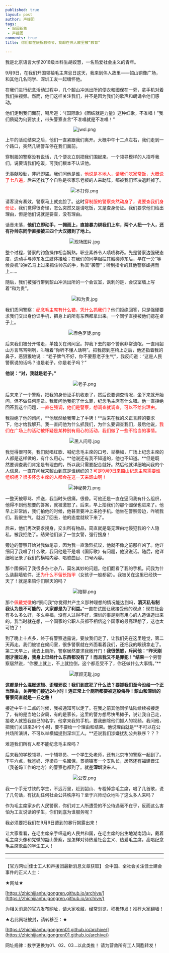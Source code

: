```yaml
---
published: true
layout: post
author: 声援团
tags:
 - 旧闻新象
 - 声援团
comments: true
title: 你们都在庆祝教师节，我却在伟人故里被“教育”

---     
```


我是北京语言大学2016级本科生胡姣慧，一名热爱社会主义的青年。

9月9日，在我们开国领袖毛主席忌日这天，我来到伟人故里——韶山铜像广场，和其他几名同学、深圳工友一起缅怀他。

在我们进行纪念活动过程中，几个韶山冲派出所的便衣和國保在一旁，拿手机对着我们拍视频。然而，他们这样关注我们，并不是因为我们的歌声和朗诵令他们感动。

他们走到我们面前，喝斥道：“《国际歌》《团结就是力量》这种红歌，不准唱！”我们质疑为何要禁止，带头警察直言“不准唱就是不准唱！”

<center>

<img src="https://i.loli.net/2018/09/11/5b97ac7432bd9.png" alt="jwsl.png" title="jwsl.png" />

</center>

上午的活动结束之后，他们一直紧跟我们离开。大概中午十二点左右，我们走到一个路口，突然几辆警车停在我们面前。

穿制服的警察没有说话，几个便衣立刻把我们围起来。一个领导模样的人招呼我们，说要请我们吃饭，可我们根本不认识他。

无事献殷勤，非奸即盗。我们问他是谁，<font color= 'red'>他说是本地人，请我们吃家常饭，大概说了七八遍，</font>后来还找了个自称是农家乐老板的人来助阵，都被我们坚决退辞掉了。

<center>
 
<img src="https://i.loli.net/2018/09/11/5b97ac6f27243.png" alt="不打你.png" title="不打你.png" />

</center>
 
请客没有奏效，警察马上就变脸了。这时<font color= 'red'>穿制服的警察突然动身了，说要查我们身份证，</font>我们觉得很奇怪，怎么突然又是请吃饭，又是查身份证。我们要求他们给出理由，但是他们说就是要查，没有理由。

话音未落，**他们立即动手，一拥而上，直接暴力绑我们上车，两个人扭一个人，还有孙帅东同学直接被三四个大汉摁到了地上。**

<center>

<img src="https://i.loli.net/2018/09/12/5b98fd47c6a24.jpg" alt="现场图片.jpg" title="现场图片.jpg" />

</center>

整个过程，警察的钓鱼操作相当娴熟，职业素养令人啧啧称奇。先是警察边强硬态度、边动手与帅东发生肢体接触；在我们的同学阻拦其触碰帅东后，早在一旁“等候良机”的#乙马上过来抓住帅东的手，称其“袭警”；听到指令的其他警察蜂拥而上……

随后，我们被强行带到韶山冲派出所的一个会议室，讽刺的是，会议室墙上写着“和为贵”。

<center>

<img src="https://i.loli.net/2018/09/12/5b98fdd6d83ce.jpg" alt="和为贵.jpg" title="和为贵.jpg" />

</center>

我们质问警察：<font color= 'red'>纪念毛主席有什么错，凭什么抓我们？</font>他们拒绝回答，只是强硬要求我们交出身份证手机，把身上的所有东西都拿出来。一个同学直接被他们摁在桌子上。

<center>
 
<img src="https://i.loli.net/2018/09/11/5b97ac6ecfc3b.png" alt="赤色歹徒.png" title="赤色歹徒.png" />

</center>

后来我们被分开带走，单独关在询问室。押我下去的那个警察非常流氓，一直用韶山方言骂骂咧咧，叫嚷着“你听不懂人话啊”。把我摁到座椅上之后，他还指着我的鼻子，恶狠狠地说 ：“老子脾气不好，你不要惹老子生气”，我反问道：“这是人民警察说的话吗？谁是老子，你是老子吗？”

**他说：“对，我就是老子。”**

<center>

<img src="https://i.loli.net/2018/09/11/5b97ac732b4d4.png" alt="老子.png" title="老子.png" />

</center>

后来来了一个警察，把我的身份证手机收走了，然后说要调查情况，坐下来就开始问，但不做任何笔录。我反问他我犯了什么罪，纪念毛主席有什么错。他一直拒绝回答我这个问题，<font color= 'red'>一直在强调，他们是警察，想调查就调查，可以不给出理由。</font>

我拒绝了他的询问，**他居然给我带上了手铐！**后来在我的义正言辞的要求下，他才给我解开。我一直问他为什么抓我们，为什么要调查我们，最后他说，<font color= 'red'>我们在广场上的活动被怀疑是某种别有用心的活动，我们做了一些不恰当的事情。</font>

<center>
 
<img src="https://i.loli.net/2018/09/11/5b97ac671e6da.jpg" alt="黑人问号.jpg" title="黑人问号.jpg" />

</center>

我觉得很可笑，我们就唱红歌、喊纪念毛主席的口号、举横幅，广场上纪念主席的人都是这样做的，有什么用心。**他说还有我不知道的，他也不知道。**但是既然要调查我们肯定是有理由的，所以我只需要配合就好。然后他就详细地问我的个人信息，一直在问我来韶山到底是谁组织的？<font color= 'red'>可是9月9日来韶山纪念主席需要谁组织呢？很多怀念主席的人都会在这一天来韶山啊！</font>

<center>
 
<img src="https://i.loli.net/2018/09/11/5b97ac72d0744.png" alt="神秘势力.png" title="神秘势力.png" /> 

</center>

一整天被辱骂、押送，我当时头很痛，很昏。可他还是一直在逼问我有什么组织，他得不到他想要的答案，就被激怒了。后来，早上拍我们的那个國保也进来了。他早上非常凶，我们拍他的时候，他甚至要冲上来抢手机。他坐在警察旁边，咋唬我们。我很生气，就凶了回去，他的态度就软下来了。

后来，他们再次要求搜身，交出所有物品，简直就是毫无理由地侵犯我的个人隐私，被我拒绝了。结果他们派了一位女警，强行搜身！

旁边的警察开始对我做笔录，因为我一直激烈抗议，他就不像之前那样凶了。他详细问了我唱了什么歌，我问他是不是唱《国际歌》有问题，他没说话。随后，他详细地记录了我们的横幅内容、唱歌曲目、口号內容。

那个國保问了我很多杂七杂八、莫名其妙的问题。他们翻看了我的手机，问我为什么装翻墙软件，还<font color= 'red'>为什么不留长指甲</font>（女孩子一般都留）。我被关在这里已经快一天了！就是来陪你们聊天的吗？

<center>

<img src="https://i.loli.net/2018/09/11/5b97ac7305c89.png" alt="陪聊.png" title="陪聊.png" />

</center>

那个<font color= 'red'>佩戴党徽</font>的#察问我“你觉得共产主义那种理想的情况能达到吗，**消灭私有制我认为是不可能的，大家都是为了利益。**”一直在试图让我接受他的观点：现在社会有多么多么好，多么幸福，没有人过得不好，深圳的事是别有用心的人造谣造出来的。我当时就在想，一个国家的公职人员都不相信这个国家的最高理想了，这也太可怕了！

到了晚上十点多，终于有警察透露说，要放我们走了，让我们先在这里睡觉，第二天再走。我们被锁在候问室，很多警察就在外面看着我们，还把我的眼镜拿走了。第二天早上，我去上厕所，警察居然要求我敞开门！**我很愤怒，斥问他：“昨天刚刚才搜过身，我身上已经什么东西都没有了！而且我又不是罪犯！”结果**一个男警察居然说，“你要上就上，不上就拉倒，这个都忍受不了，你还做什么大事情。”**

<center>
 
<img src="https://i.loli.net/2018/09/11/5b97ac6795c79.jpg" alt="厚颜无耻.jpg" title="厚颜无耻.jpg" />

</center>

**这都是什么混账逻辑、歪理邪说！我们到底犯了什么法？要抓我们至今没给一个正当理由，关押我们接近24小时！连正常上个厕所都要被这般侮辱！韶山和深圳的警察简直就是一丘之貉！**

接近中午十二点的时候，我被通知可以走了。在我之前其他同学陆陆续续被接走了，有的是当地公安局，有的是家长。这里的警方想尽快甩摊子，说让我自己走，接收人就签我自己的名字。他拿来我的手机，要我删除他们抓人的视频。我问他，把我们关进来24个小时，要不要给一个理由和结果。他说理由就是**不可以在公共场所演讲，不可以举横幅提到深圳工人。**还说我们涉嫌扰乱公共秩序？？？

难道我们所有人都不能纪念毛主席吗？

后来我的学校领导、一个辅导员、一个学生处老师，还有北京市的警察一起到了。下午六点，我爸妈、浮梁县一名國保，景德镇市一个支队长，居然还有福建晋江（我爸妈工作的地方）的警察也都到了。就差**深圳**没来人。
<center>
 
<img src="https://i.loli.net/2018/09/11/5b97ac742e406.png" alt="公安.png" title="公安.png" />

</center>

我一个手无寸铁的学生，不远万里，赶到韶山、专程悼念毛主席，唱了几首歌，说了几句话，有扰乱任何社会公共秩序吗？至于兴师动众地叫了这么多人来吗？

作为毛主席家乡的人民警察，你们对工人所遭受的不公待遇毫不在乎，反而这么害怕为工友说话的学生，你们到底为谁服务呢？

我必须要把我们在9月9日遭到的暴行揭露出来！

让大家看看，在毛主席亲手缔造的人民共和国，在毛主席的出生地湖南韶山，戴着毛主席头像和党徽的韶山警察，是怎样对待热爱社会主义、热爱毛主席，高唱纪念毛主席歌曲的学生工人！

---

---

【官方网址|佳士工人和声援团最新消息文章获取】
全中国、全社会关注佳士建会事件的正义人士：

★网址★

[https://zhichijianhuigongren.github.io/archive/](https://zhichijianhuigongren.github.io/archive/)

为相关消息的官方发布网址，请大家收藏，经常浏览，积极转发！推荐大家翻墙！

★若此网址被封，请转移至：★

[https://zhichijianhuigongren01.github.io/archive/](https://zhichijianhuigongren01.github.io/archive/)

网址规律：数字更换为01、02、03...以此类推！
请为营救所有工人同胞转发！

